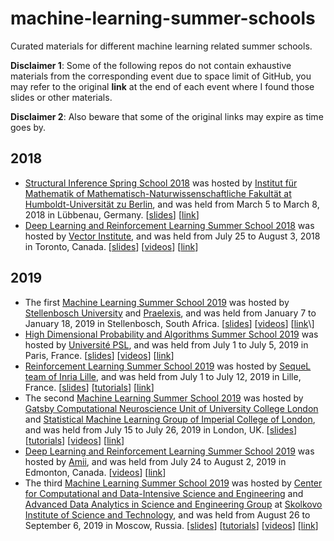 # machine-learning-summer-schools
Curated materials for different machine learning related summer schools.

**Disclaimer 1**: Some of the following repos do not contain exhaustive materials from the corresponding event due to space limit of GitHub, you may refer to the original **link** at the end of each event where I found those slides or other materials. 

**Disclaimer 2**: Also beware that some of the original links may expire as time goes by.

## 2018

- [Structural Inference Spring School 2018](https://www.mathematik.hu-berlin.de/de/for1735/prior-events/spring-school-2018) was hosted by [Institut für Mathematik of Mathematisch-Naturwissenschaftliche Fakultät at Humboldt-Universität zu Berlin](https://www.mathematik.hu-berlin.de/de), and was held from March 5 to March 8, 2018 in Lübbenau, Germany. \[[slides](https://github.com/xuedong/machine-learning-summer-schools/tree/master/Structural%20Inference%20Spring%20School%202018%20(L%C3%BCbbenau%2C%20Germany)/slides)\] \[[link](https://www.mathematik.hu-berlin.de/de/for1735/prior-events/spring-school-2018/program-1)\]
- [Deep Learning and Reinforcement Learning Summer School 2018](https://dlrlsummerschool.ca/past-years/) was hosted by [Vector Institute](https://vectorinstitute.ai/), and was held from July 25 to August 3, 2018 in Toronto, Canada. \[[slides](https://github.com/xuedong/machine-learning-summer-schools/tree/master/Deep%20Learning%20%26%20Reinforcement%20Learning%20Summer%20School%202018%20(Toronto%2C%20Canada)/slides)\] \[[videos](http://videolectures.net/DLRLsummerschool2018_toronto/)\] \[[link](https://dlrlsummerschool.ca/past-years/)\]

## 2019

- The first [Machine Learning Summer School 2019](https://mlssafrica.com/) was hosted by [Stellenbosch University](https://www.sun.ac.za/english) and [Praelexis](https://praelexis.com/), and was held from January 7 to January 18, 2019 in Stellenbosch, South Africa. \[[slides](https://github.com/xuedong/machine-learning-summer-schools/tree/master/Machine%20Learning%20Summer%20School%202019%20(Stellenbosch%2C%20South%20Africa)/slides)\] \[[videos](https://www.youtube.com/channel/UC722CmQVgcLtxt_jXr3RyWg)\] \[[link](https://drive.google.com/drive/folders/1mHqPevddlosT7TnqumDBq4e-fIw8sot_)\]
- [High Dimensional Probability and Algorithms Summer School 2019](https://hdpa2019.sciencesconf.org/) was hosted by [Université PSL](https://www.psl.eu/), and was held from July 1 to July 5, 2019 in Paris, France. \[[slides](https://github.com/xuedong/machine-learning-summer-schools/tree/master/High%20Dimensional%20Probability%20and%20Algorithms%20Summer%20School%202019%20(Paris%2C%20France)/talks)\] \[[videos](https://www.youtube.com/user/sebastienbubeck/videos)\] \[[link](https://hdpa2019.sciencesconf.org/)\]
- [Reinforcement Learning Summer School 2019](https://rlss.inria.fr/) was hosted by [SequeL team of Inria Lille](https://team.inria.fr/sequel/), and was held from July 1 to July 12, 2019 in Lille, France. \[[slides](https://github.com/xuedong/machine-learning-summer-schools/tree/master/Reinforcement%20Learning%20Summer%20School%202019%20(Lille%2C%20France)/slides)\] \[[tutorials](https://github.com/xuedong/machine-learning-summer-schools/tree/master/Reinforcement%20Learning%20Summer%20School%202019%20(Lille%2C%20France))\] \[[link](https://rlss.inria.fr/program/)\]
- The second [Machine Learning Summer School 2019](https://sites.google.com/view/mlss-2019) was hosted by [Gatsby Computational Neuroscience Unit of University College London](https://www.gatsby.ucl.ac.uk/Members.html) and [Statistical Machine Learning Group of Imperial College of London](https://wp.doc.ic.ac.uk/sml/), and was held from July 15 to July 26, 2019 in London, UK. \[[slides](https://github.com/xuedong/machine-learning-summer-schools/tree/master/Machine%20Learning%20Summer%20School%202019%20(London%2C%20UK)/slides)\] \[[tutorials](https://github.com/xuedong/machine-learning-summer-schools/tree/master/Machine%20Learning%20Summer%20School%202019%20(London%2C%20UK)/tutorials)\] \[[videos](https://www.facebook.com/uclcsml/)\] \[[link](https://github.com/mlss-2019)\]
- [Deep Learning and Reinforcement Learning Summer School 2019](https://dlrlsummerschool.ca/past-years/) was hosted by [Amii](https://www.amii.ca/), and was held from July 24 to August 2, 2019 in Edmonton, Canada. \[[videos](https://www.youtube.com/playlist?list=PLKlhhkvvU8-aXmPQZNYG_e-2nTd0tJE8v)\] \[[link](https://dlrlsummerschool.ca/past-years/)\]
- The third [Machine Learning Summer School 2019](https://mlss2019.skoltech.ru/) was hosted by [Center for Computational and Data-Intensive Science and Engineering](https://crei.skoltech.ru/cdise) and [Advanced Data Analytics in Science and Engineering Group](http://adase.group/) at [Skolkovo Institute of Science and Technology](https://www.skoltech.ru/en/about/), and was held from August 26 to September 6, 2019 in Moscow, Russia. \[[slides](https://github.com/xuedong/machine-learning-summer-schools/tree/master/Machine%20Learning%20Summer%20School%202019%20(Moscow%2C%20Russia)/lectures)\] \[[tutorials](https://github.com/xuedong/machine-learning-summer-schools/tree/master/Machine%20Learning%20Summer%20School%202019%20(London%2C%20UK)/tutorials)\] \[[videos](https://www.facebook.com/uclcsml/)\] \[[link](https://github.com/mlss-skoltech)\]
